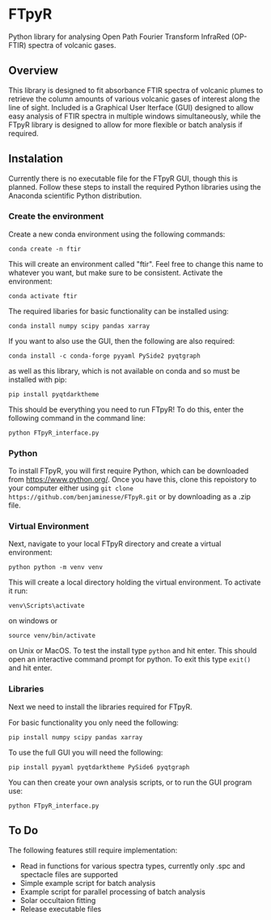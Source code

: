 # FTpyR

Python library for analysing Open Path Fourier Transform InfraRed (OP-FTIR) spectra of volcanic gases.

## Overview

This library is designed to fit absorbance FTIR spectra of volcanic plumes to retrieve the column amounts of various volcanic gases of interest along the line of sight. Included is a Graphical User Iterface (GUI) designed to allow easy analysis of FTIR spectra in multiple windows simultaneously, while the FTpyR library is designed to allow for more flexible or batch analysis if required.

## Instalation

Currently there is no executable file for the FTpyR GUI, though this is planned. Follow these steps to install the required Python libraries using the Anaconda scientific Python distribution.

### Create the environment

Create a new conda environment using the following commands:

```
conda create -n ftir
```

This will create an environment called "ftir". Feel free to change this name to whatever you want, but make sure to be consistent. Activate the environment:

```
conda activate ftir
```

The required libaries for basic functionality can be installed using:

```
conda install numpy scipy pandas xarray
```

If you want to also use the GUI, then the following are also required:

```
conda install -c conda-forge pyyaml PySide2 pyqtgraph
```

as well as this library, which is not available on conda and so must be installed with pip:

```
pip install pyqtdarktheme
```

This should be everything you need to run FTpyR! To do this, enter the following command in the command line:

```
python FTpyR_interface.py
```

### Python

To install FTpyR, you will first require Python, which can be downloaded from https://www.python.org/. Once you have this, clone this repoistory to your computer either using `git clone https://github.com/benjaminesse/FTpyR.git` or by downloading as a .zip file.

### Virtual Environment

Next, navigate to your local FTpyR directory and create a virtual environment:

```
python python -m venv venv
```

This will create a local directory holding the virtual environment. To activate it run:

```
venv\Scripts\activate
```

on windows or

```
source venv/bin/activate
```

on Unix or MacOS. To test the install type `python` and hit enter. This should open an interactive command prompt for python. To exit this type `exit()` and hit enter.

### Libraries

Next we need to install the libraries required for FTpyR.

For basic functionality you only need the following:

```
pip install numpy scipy pandas xarray
```

To use the full GUI you will need the following:

```
pip install pyyaml pyqtdarktheme PySide6 pyqtgraph
```

You can then create your own analysis scripts, or to run the GUI program use:

```
python FTpyR_interface.py
```

## To Do

The following features still require implementation:

- Read in functions for various spectra types, currently only .spc and spectacle files are supported
- Simple example script for batch analysis
- Example script for parallel processing of batch analysis
- Solar occultaion fitting
- Release executable files
